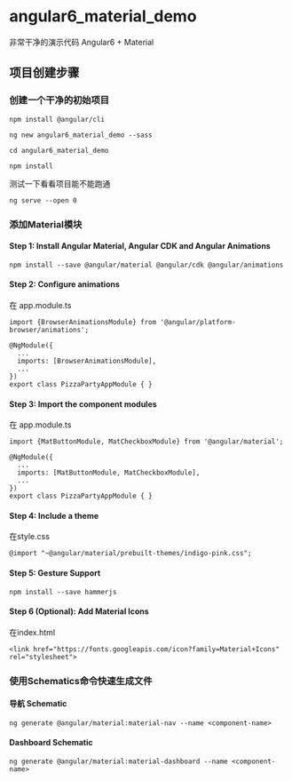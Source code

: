 # angular6_material_demo
非常干净的演示代码 Angular6 + Material

## 项目创建步骤
### 创建一个干净的初始项目

````
npm install @angular/cli
````
````
ng new angular6_material_demo --sass
````
````
cd angular6_material_demo
````
````
npm install
````

测试一下看看项目能不能跑通
````
ng serve --open 0  
````
### 添加Material模块
#### Step 1: Install Angular Material, Angular CDK and Angular Animations

````
npm install --save @angular/material @angular/cdk @angular/animations
````
####  Step 2: Configure animations
在 app.module.ts
````
import {BrowserAnimationsModule} from '@angular/platform-browser/animations';

@NgModule({
  ...
  imports: [BrowserAnimationsModule],
  ...
})
export class PizzaPartyAppModule { }
````
#### Step 3: Import the component modules
在 app.module.ts
````
import {MatButtonModule, MatCheckboxModule} from '@angular/material';

@NgModule({
  ...
  imports: [MatButtonModule, MatCheckboxModule],
  ...
})
export class PizzaPartyAppModule { }
````
#### Step 4: Include a theme
在style.css
````
@import "~@angular/material/prebuilt-themes/indigo-pink.css";
````
#### Step 5: Gesture Support
````
npm install --save hammerjs
````
#### Step 6 (Optional): Add Material Icons
在index.html
````
<link href="https://fonts.googleapis.com/icon?family=Material+Icons" rel="stylesheet">
````
### 使用Schematics命令快速生成文件
#### 导航 Schematic
````
ng generate @angular/material:material-nav --name <component-name>
````
#### Dashboard Schematic
````
ng generate @angular/material:material-dashboard --name <component-name>
````
